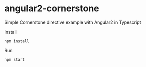 # angular2-cornerstone
Simple Cornerstone directive example with Angular2 in Typescript

Install
````
npm install
````

Run
````
npm start
````
